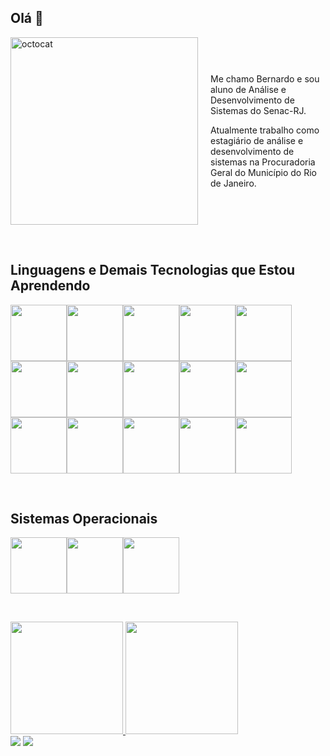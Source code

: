 ## Olá 👋

<div style="display: flex; align-items: center;">
  <img src="https://github.com/user-attachments/assets/7a37dd0d-f335-4a0b-b11d-ed9bb7fe549b" alt="octocat" width="300" style="margin-right: 20px;">
  
  <aside>
    <p>Me chamo Bernardo e sou aluno de Análise e Desenvolvimento de Sistemas do Senac-RJ.</p>
    <p>Atualmente trabalho como estagiário de análise e desenvolvimento de sistemas na Procuradoria Geral do Município do Rio de Janeiro.</p>
  </aside>
</div>


&nbsp;

## Linguagens e Demais Tecnologias que Estou Aprendendo
<img height="90em" src="https://cdn.jsdelivr.net/gh/devicons/devicon@latest/icons/python/python-original-wordmark.svg" /><img height="90em" src="https://cdn.jsdelivr.net/gh/devicons/devicon@latest/icons/java/java-original-wordmark.svg" /><img height="90em" src="https://cdn.jsdelivr.net/gh/devicons/devicon@latest/icons/javascript/javascript-original.svg" /><img height="90em" src="https://cdn.jsdelivr.net/gh/devicons/devicon@latest/icons/mysql/mysql-original-wordmark.svg" /><img height="90em" src="https://cdn.jsdelivr.net/gh/devicons/devicon@latest/icons/html5/html5-original.svg" /><img height="90em" src="https://cdn.jsdelivr.net/gh/devicons/devicon@latest/icons/markdown/markdown-original.svg" /><img height="90em" src="https://cdn.jsdelivr.net/gh/devicons/devicon@latest/icons/css3/css3-original.svg" /><img height="90em" src="https://cdn.jsdelivr.net/gh/devicons/devicon@latest/icons/flask/flask-original-wordmark.svg" /><img height="90em" src="https://cdn.jsdelivr.net/gh/devicons/devicon@latest/icons/react/react-original-wordmark.svg" /><img height="90em" src="https://cdn.jsdelivr.net/gh/devicons/devicon@latest/icons/bootstrap/bootstrap-original-wordmark.svg" /><img height="90em" src="https://cdn.jsdelivr.net/gh/devicons/devicon@latest/icons/postman/postman-original.svg" /><img height="90em" src="https://cdn.jsdelivr.net/gh/devicons/devicon@latest/icons/figma/figma-original.svg" /><img height="90em" src="https://cdn.jsdelivr.net/gh/devicons/devicon@latest/icons/docker/docker-original-wordmark.svg" /><img height="90em" src="https://cdn.jsdelivr.net/gh/devicons/devicon@latest/icons/jquery/jquery-original-wordmark.svg" /><img height="90em" src="https://cdn.jsdelivr.net/gh/devicons/devicon@latest/icons/json/json-plain.svg" />

&nbsp;
          
## Sistemas Operacionais
<img height="90em" src="https://cdn.jsdelivr.net/gh/devicons/devicon@latest/icons/ubuntu/ubuntu-original.svg" /><img height="90em" src="https://cdn.jsdelivr.net/gh/devicons/devicon@latest/icons/rockylinux/rockylinux-original.svg" /><img height="90em" src="https://cdn.jsdelivr.net/gh/devicons/devicon@latest/icons/windows11/windows11-original-wordmark.svg" />
          
          
          

          
          
          
          
                
&nbsp;          
          
          
          
          


                    

<div>
<a href="https://github.com/BernardoSennaMaiaCampos">
<img loading="lazy" height="180em" src="https://github-readme-stats.vercel.app/api/top-langs/?username=BernardoSennaMaiaCampos&layout=compact&langs_count=7&theme=dracula"/>
<img loading="lazy" height="180em" src="https://github-readme-stats.vercel.app/api?username=BernardoSennaMaiaCampos&show_icons=true&theme=dracula&include_all_commits=true&count_private=true"/>
</div>

<div>
<a href = "mailto:bernardosennamcoffice@gmail.com"><img loading="lazy" src="https://img.shields.io/badge/Gmail-D14836?style=for-the-badge&logo=gmail&logoColor=white" target="_blank"></a>
<a href="https://www.linkedin.com/in/seu-usuário-linkedln-aqui" target="_blank"><img loading="lazy" src="https://img.shields.io/badge/-LinkedIn-%230077B5?style=for-the-badge&logo=linkedin&logoColor=white" target="_blank"></a>   

</div>
<!--
**BernardoSennaMaiaCampos/BernardoSennaMaiaCampos** is a ✨ _special_ ✨ repository because its `README.md` (this file) appears on your GitHub profile.

Here are some ideas to get you started:

- 🔭 I’m currently working on ...
- 🌱 I’m currently learning ...
- 👯 I’m looking to collaborate on ...
- 🤔 I’m looking for help with ...
- 💬 Ask me about ...
- 📫 How to reach me: ...
- 😄 Pronouns: ...
- ⚡ Fun fact: ...
-->
